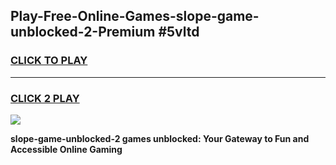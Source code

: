 
## Play-Free-Online-Games-slope-game-unblocked-2-Premium #5vltd
<h3>
<a href="https://premium.freeplayer.one?title=slope-game-unblocked-2&ref=8M">CLICK TO PLAY</a></h3>
<hr>

<h3>
<a href="https://premium.freeplayer.one?title=slope-game-unblocked-2&ref=8M">CLICK 2 PLAY</a>
  
</h3>

<a href="https://premium.freeplayer.one?title=slope-game-unblocked-2&ref=8M"><img src="https://clearcache.store/games.png"></a>


**slope-game-unblocked-2 games unblocked: Your Gateway to Fun and Accessible Online Gaming**

